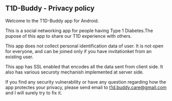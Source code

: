 T1D-Buddy - Privacy policy
--------------------------

Welcome to the T1D-Buddy app for Android.

This is a social networking app for people having Type 1 Diabetes.The pupose of this app to share our T1D experience with others.

This app does not collect personal identification data of user. It is not open for everyone, and can be joined only if you have invitationket from an existing user.

This app has SSL enabled that encodes all the data sent from client side. It also has various securoty mechanish implemented at server side.

If you find any security vulnerability or have any question regarding how the app protectes your privacy, please send email to t1d.buddy.care@gmail.com and I will surely try to fix it.
